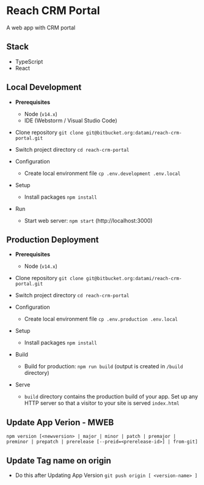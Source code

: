 # Reach CRM Portal

A web app with CRM portal 

## Stack

- TypeScript
- React

## Local Development

- **Prerequisites**

  - Node (`v14.x`)
  - IDE (Webstorm / Visual Studio Code)

- Clone repository `git clone git@bitbucket.org:datami/reach-crm-portal.git`
- Switch project directory `cd reach-crm-portal`
- Configuration
  - Create local environment file `cp .env.development .env.local`
- Setup
  - Install packages `npm install`
- Run
  - Start web server: `npm start` (http://localhost:3000)

## Production Deployment

- **Prerequisites**

  - Node (`v14.x`)

- Clone repository `git clone git@bitbucket.org:datami/reach-crm-portal.git`
- Switch project directory `cd reach-crm-portal`
- Configuration
  - Create local environment file `cp .env.production .env.local`
- Setup
  - Install packages `npm install`
- Build
  - Build for production: `npm run build` (output is created in `/build` directory)
- Serve
  - `build` directory contains the production build of your app. Set up any HTTP server so that a visitor to your site is served `index.html`

## Update App Verion - MWEB

`npm version [<newversion> | major | minor | patch | premajor | preminor | prepatch | prerelease [--preid=<prerelease-id>] | from-git]`

## Update Tag name on origin

- Do this after Updating App Version
  `git push origin [ <version-name> ]`
